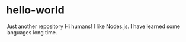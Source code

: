 # hello-world
Just another repository
Hi humans! I like Nodes.js.
I have learned some languages long time.
